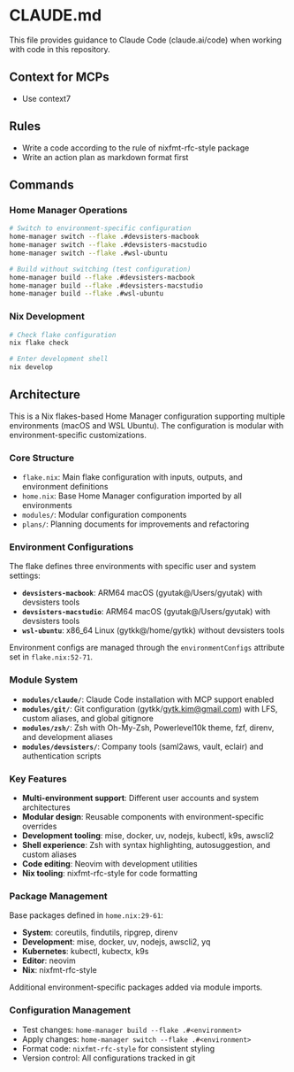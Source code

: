 # CLAUDE.md

This file provides guidance to Claude Code (claude.ai/code) when working with code in this repository.

## Context for MCPs

- Use context7

## Rules

- Write a code according to the rule of nixfmt-rfc-style package
- Write an action plan as markdown format first

## Commands

### Home Manager Operations

```bash
# Switch to environment-specific configuration
home-manager switch --flake .#devsisters-macbook
home-manager switch --flake .#devsisters-macstudio
home-manager switch --flake .#wsl-ubuntu

# Build without switching (test configuration)
home-manager build --flake .#devsisters-macbook
home-manager build --flake .#devsisters-macstudio
home-manager build --flake .#wsl-ubuntu
```

### Nix Development

```bash
# Check flake configuration
nix flake check

# Enter development shell
nix develop
```

## Architecture

This is a Nix flakes-based Home Manager configuration supporting multiple environments (macOS and WSL Ubuntu). The configuration is modular with environment-specific customizations.

### Core Structure

- `flake.nix`: Main flake configuration with inputs, outputs, and environment definitions
- `home.nix`: Base Home Manager configuration imported by all environments
- `modules/`: Modular configuration components
- `plans/`: Planning documents for improvements and refactoring

### Environment Configurations

The flake defines three environments with specific user and system settings:

- **`devsisters-macbook`**: ARM64 macOS (gyutak@/Users/gyutak) with devsisters tools
- **`devsisters-macstudio`**: ARM64 macOS (gyutak@/Users/gyutak) with devsisters tools  
- **`wsl-ubuntu`**: x86_64 Linux (gytkk@/home/gytkk) without devsisters tools

Environment configs are managed through the `environmentConfigs` attribute set in `flake.nix:52-71`.

### Module System

- **`modules/claude/`**: Claude Code installation with MCP support enabled
- **`modules/git/`**: Git configuration (gytkk/gytk.kim@gmail.com) with LFS, custom aliases, and global gitignore
- **`modules/zsh/`**: Zsh with Oh-My-Zsh, Powerlevel10k theme, fzf, direnv, and development aliases
- **`modules/devsisters/`**: Company tools (saml2aws, vault, eclair) and authentication scripts

### Key Features

- **Multi-environment support**: Different user accounts and system architectures
- **Modular design**: Reusable components with environment-specific overrides
- **Development tooling**: mise, docker, uv, nodejs, kubectl, k9s, awscli2
- **Shell experience**: Zsh with syntax highlighting, autosuggestion, and custom aliases
- **Code editing**: Neovim with development utilities
- **Nix tooling**: nixfmt-rfc-style for code formatting

### Package Management

Base packages defined in `home.nix:29-61`:

- **System**: coreutils, findutils, ripgrep, direnv
- **Development**: mise, docker, uv, nodejs, awscli2, yq
- **Kubernetes**: kubectl, kubectx, k9s
- **Editor**: neovim
- **Nix**: nixfmt-rfc-style

Additional environment-specific packages added via module imports.

### Configuration Management

- Test changes: `home-manager build --flake .#<environment>`
- Apply changes: `home-manager switch --flake .#<environment>`
- Format code: `nixfmt-rfc-style` for consistent styling
- Version control: All configurations tracked in git

